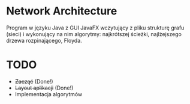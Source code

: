 ﻿ # Network Architecture
 Program w języku Java z GUI JavaFX wczytujący z pliku strukturę grafu (sieci) i wykonujący na nim algorytmy: najkrótszej ścieżki, najlżejszego drzewa rozpinającego, Floyda.

 # TODO
 * ~~Zacząć~~ (Done!)
 * ~~Layout aplikacji~~ (Done!)
 * Implementacja algorytmów

